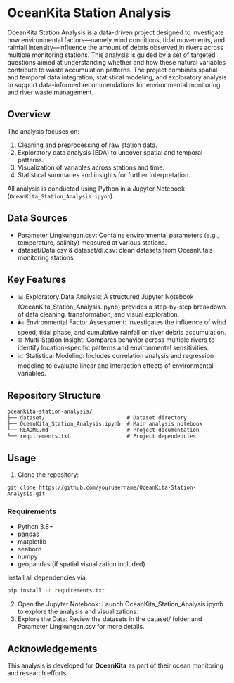 # OceanKita Station Analysis

OceanKita Station Analysis is a data-driven project designed to investigate how environmental factors—namely wind conditions, tidal movements, and rainfall intensity—influence the amount of debris observed in rivers across multiple monitoring stations. This analysis is guided by a set of targeted questions aimed at understanding whether and how these natural variables contribute to waste accumulation patterns. The project combines spatial and temporal data integration, statistical modeling, and exploratory analysis to support data-informed recommendations for environmental monitoring and river waste management.


## Overview

The analysis focuses on:
1. Cleaning and preprocessing of raw station data.
2. Exploratory data analysis (EDA) to uncover spatial and temporal patterns.
3. Visualization of variables across stations and time.
4. Statistical summaries and insights for further interpretation.

All analysis is conducted using Python in a Jupyter Notebook (`OceanKita_Station_Analysis.ipynb`).

## Data Sources
- Parameter Lingkungan.csv: Contains environmental parameters (e.g., temperature, salinity) measured at various stations.
- dataset/Data.csv & dataset/dl.csv: clean datasets from OceanKita’s monitoring stations.

## Key Features
- 📊 Exploratory Data Analysis: A structured Jupyter Notebook (OceanKita_Station_Analysis.ipynb) provides a step-by-step breakdown of data cleaning, transformation, and visual exploration.
- 🌬️ Environmental Factor Assessment: Investigates the influence of wind speed, tidal phase, and cumulative rainfall on river debris accumulation.
- 🌐 Multi-Station Insight: Compares behavior across multiple rivers to identify location-specific patterns and environmental sensitivities.
- 📈 Statistical Modeling: Includes correlation analysis and regression modeling to evaluate linear and interaction effects of environmental variables.
  

## Repository Structure

```
oceankita-station-analysis/
├── dataset/                          # Dataset directory
├── OceanKita_Station_Analysis.ipynb  # Main analysis notebook
└── README.md                         # Project documentation
└── requirements.txt                  # Project dependencies 
```

## Usage

1. Clone the repository:
```
git clone https://github.com/yourusername/OceanKita-Station-Analysis.git
```
### Requirements
- Python 3.8+
- pandas
- matplotlib
- seaborn
- numpy
- geopandas (if spatial visualization included)

Install all dependencies via:
```bash
pip install -r requirements.txt
```
2. Open the Jupyter Notebook:
Launch OceanKita_Station_Analysis.ipynb to explore the analysis and visualizations.
3. Explore the Data:
Review the datasets in the dataset/ folder and Parameter Lingkungan.csv for more details.


## Acknowledgements

This analysis is developed for **OceanKita** as part of their ocean monitoring and research efforts.
